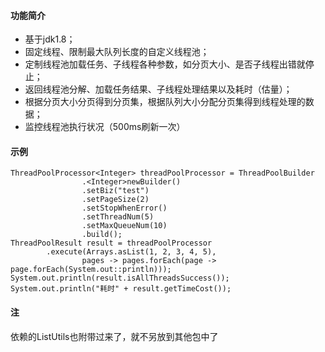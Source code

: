 
#### 功能简介
- 基于jdk1.8；
- 固定线程、限制最大队列长度的自定义线程池；
- 定制线程池加载任务、子线程各种参数，如分页大小、是否子线程出错就停止；
- 返回线程池分解、加载任务结果、子线程处理结果以及耗时（估量）；
- 根据分页大小分页得到分页集，根据队列大小分配分页集得到线程处理的数据；
- 监控线程池执行状况（500ms刷新一次）
#### 示例
```
ThreadPoolProcessor<Integer> threadPoolProcessor = ThreadPoolBuilder
                .<Integer>newBuilder()
                .setBiz("test")
                .setPageSize(2)
                .setStopWhenError()
                .setThreadNum(5)
                .setMaxQueueNum(10)
                .build();
ThreadPoolResult result = threadPoolProcessor
        .execute(Arrays.asList(1, 2, 3, 4, 5),
                pages -> pages.forEach(page -> page.forEach(System.out::println)));
System.out.println(result.isAllThreadsSuccess());
System.out.println("耗时" + result.getTimeCost());
```
#### 注
依赖的ListUtils也附带过来了，就不另放到其他包中了
